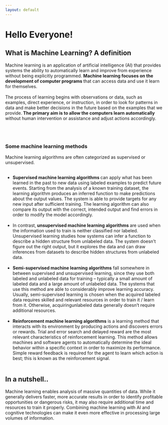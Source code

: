 ```yaml
---
layout: default
---
```


<div class="container">
<div class="row">
<div class="col-sm-8">
<h1>Hello Everyone!</h1>
<p>
<h2>What is Machine Learning? A definition</h2>

Machine learning is an application of artificial intelligence (AI) that provides systems 
the ability to automatically learn and improve from experience without being explicitly programmed. 
<strong>Machine learning focuses on the development of computer programs </strong> that can access data and use it 
learn for themselves.
<br><br>
The process of learning begins with observations or data, such as examples, direct experience, 
or instruction, in order to look for patterns in data and make better decisions in the future 
based on the examples that we provide.<strong> The primary aim is to allow the computers learn automatically </strong>
without human intervention or assistance and adjust actions accordingly.

<br><br>
<h3> Some machine learning methods</h3>
Machine learning algorithms are often categorized as supervised or unsupervised.
<ul><br>
<li><strong>Supervised machine learning algorithms </strong>can apply what has been learned in the past to new 
data using labeled examples to predict future events. Starting from the analysis of a known 
training dataset, the learning algorithm produces an inferred function to make predictions
about the output values. The system is able to provide targets for any new input after 
sufficient training. The learning algorithm can also compare its output with the correct, 
intended output and find errors in order to modify the model accordingly.</li><br>
<li>In contrast,<strong> unsupervised machine learning algorithms </strong>are used when the information used to 
train is neither classified nor labeled. Unsupervised learning studies how systems can 
infer a function to describe a hidden structure from unlabeled data. The system doesn’t figure
out the right output, but it explores the data and can draw inferences from datasets to 
describe hidden structures from unlabeled data.</li><br>
<li><strong>Semi-supervised machine learning algorithms</strong> fall somewhere in between supervised and unsupervised learning,
since they use both labeled and unlabeled data for training – typically a small amount of 
labeled data and a large amount of unlabeled data. The systems that use this method are able
to considerably improve learning accuracy. Usually, semi-supervised learning is chosen when 
the acquired labeled data requires skilled and relevant resources in order to train it /
learn from it. Otherwise, acquiringunlabeled data generally doesn’t require additional 
resources.</li><br>
<li><strong>Reinforcement machine learning algorithms</strong> is a learning method that interacts with its
    environment by producing actions and discovers errors or rewards. Trial and error search 
    and delayed reward are the most relevant characteristics of reinforcement learning. This 
    method allows machines and software agents to automatically determine the ideal behavior 
    within a specific context in order to maximize its performance. Simple reward feedback is 
    required for the agent to learn which action is best; this is known as the reinforcement 
    signal.</li><br>

</ul>  
</p>
</div>

<div class="col-sm-4">
<h2>In a nutshell..</h2>
<p>Machine learning enables analysis of massive quantities of data. While it generally delivers faster,
more accurate results in order to identify profitable opportunities or dangerous risks, it may
also require additional time and resources to train it properly. Combining machine learning with 
AI and cognitive technologies can make it even more effective in processing large volumes of 
information.
</p>
</div>
</div>
</div>
